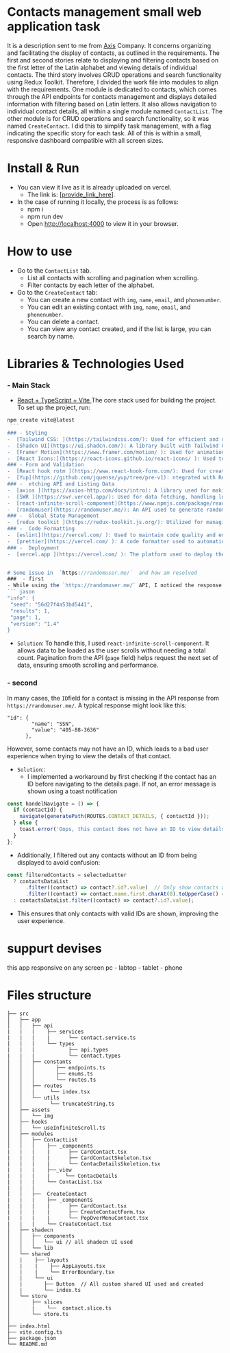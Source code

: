 # Contacts management small web application task
It is a description sent to me from [Axis](https://axisapp.com/) Company. It concerns organizing and facilitating the display of contacts, as outlined in the requirements. The first and second stories relate to displaying and filtering contacts based on the first letter of the Latin alphabet and viewing details of individual contacts.
The third story involves CRUD operations and search functionality using Redux Toolkit. Therefore, I divided the work file into modules to align with the requirements.
One module is dedicated to contacts, which comes through the API endpoints for contacts management and displays detailed information with filtering based on Latin letters. It also allows navigation to individual contact details, all within a single module named `ContactList`.
The other module is for CRUD operations and search functionality, so it was named `CreateContact`. I did this to simplify task management, with a flag indicating the specific story for each task. All of this is within a small, responsive dashboard compatible with all screen sizes.


# Install & Run
  - You can view it live as it is already uploaded on vercel.
     - The link is: [[provide_link_here](https://contacts-management-client-web.vercel.app/)].
  - In the case of running it locally, the process is as follows:
     - npm i
     - npm run dev 
     - Open [http://localhost:4000](http://localhost:4000) to view it in your browser.


 # How to use
   - Go to the `ContactList` tab.
     - List all contacts with scrolling and pagination when scrolling.
     - Filter contacts by each letter of the alphabet.
   - Go to the `CreateContact` tab:
     - You can create a new contact with `img`, `name`, `email`, and `phonenumber`.
     - You can edit an existing contact with `img`, `name`, `email`, and `phonenumber`.
     - You can delete a contact.
     - You can view any contact created, and if the list is large, you can search by name.


# Libraries & Technologies Used
 ### - Main Stack
 -  [React + TypeScript + Vite ](https://vitejs.dev/guide/) The core stack used for building the project. To set up the project, run:
   ```js 
  npm create vite@latest
    ```
 ### - Styling 
 -  [Tailwind CSS: ](https://tailwindcss.com/): Used for efficient and responsive styling.
 -  [Shadcn UI](https://ui.shadcn.com/): A library built with Tailwind CSS, used for creating the main UI components.
 -  [Framer Motion](https://www.framer.com/motion/ ): Used for animations and enhancing front-end interactivity.
 -  [React Icons:](https://react-icons.github.io/react-icons/ ): Used to integrate icons throughout the front-end.
 ### - Form and Validation
 -  [React hook rotm ](https://www.react-hook-form.com/): Used for creating and managing the contact form, as well as handling form edits.
 -  [Yup](https://github.com/jquense/yup/tree/pre-v1): ntegrated with React Hook Form to provide schema-based validation for the forms.
  ### -  etching API and Listing Data
 -  [axios ](https://axios-http.com/docs/intro): A library used for making HTTP requests to fetch contact data.
 -  [SWR ](https://swr.vercel.app/): Used for data fetching, handling loading states, errors, and caching API calls with a unique key for each request.
 -  [react-infinite-scroll-component](https://www.npmjs.com/package/react-infinite-scroll-component): Helps with implementing pagination while scrolling through the contact list.
 -  [randomuser](https://randomuser.me/): An API used to generate random contact data for the application.
  ### -  Global State Management
 -  [redux toolkit ](https://redux-toolkit.js.org/): Utilized for managing CRUD operations in Story 3 of the task.
  ### -  Code Formatting
 -  [eslint](https://vercel.com/ ): Used to maintain code quality and ensure consistent formatting across the project.
 -  [prettier](https://vercel.com/ ): A code formatter used to automatically clean up and style the code.
 ### -  Deployment
 -  [vercel.app ](https://vercel.com/ ): The platform used to deploy the project live on the web.


# Some issue in  `https://randomuser.me/`  and how am resolved 
###  - first 
- While using the `https://randomuser.me/` API, I noticed the response lacked a total count of available data, which made implementing infinite scroll difficult. The `info` section of the response looked like this:
``` jason
 "info": {
    "seed": "56d27f4a53bd5441",
    "results": 1,
    "page": 1,
    "version": "1.4"
  }
```
- `Solution`:
To handle this, I used `react-infinite-scroll-component`. It allows data to be loaded as the user scrolls without needing a total count. Pagination from the API (`page` field) helps request the next set of data, ensuring smooth scrolling and performance.
###  - second 
In many cases, the `ID`field for a contact is missing in the API response from` https://randomuser.me/`. A typical response might look like this:
``` jason
"id": {
        "name": "SSN",
        "value": "405-88-3636"
      }, 
```
However, some contacts may not have an ID, which leads to a bad user experience when trying to view the details of that contact.

- `Solution`::
  - I implemented a workaround by first checking if the contact has an ID before navigating to the details page. If not, an error message is shown using a toast notification
``` js
const handelNavigate = () => {
  if (contactId) {
    navigate(generatePath(ROUTES.CONTACT_DETAILS, { contactId }));
  } else {
    toast.error('Oops, this contact does not have an ID to view details. Please try another contact.');
  }
};
```
  - Additionally, I filtered out any contacts without an ID from being displayed to avoid confusion:

``` js
const filteredContacts = selectedLetter
  ? contactsDataList
      .filter((contact) => contact?.id?.value)  // Only show contacts with an ID
      .filter((contact) => contact.name.first.charAt(0).toUpperCase() === selectedLetter)
  : contactsDataList.filter((contact) => contact?.id?.value);
```
  - This ensures that only contacts with valid IDs are shown, improving the user experience.


# suppurt devises 
this app responsive on any screen pc - labtop - tablet  - phone


# Files structure
```
├── src
│   ├── app
│   │   ├── api
|   |   |    ├── services
|   |   |    |      └── contact.service.ts
|   |   |    └── types
|   |   |           ├── api.types
|   |   |           └── contact.types
│   │   ├── constants
│   │   │       ├── endpoints.ts
│   │   │       ├── enums.ts
│   │   │       └── routes.ts
│   │   ├── routes
│   │   |     └── index.tsx
│   │   └── utils
│   │         └── truncateString.ts
│   ├── assets
│   │   └── img
│   ├── hooks
│   │   └── useInfiniteScroll.ts
│   ├── modules
│   │   ├── ContactList
│   │   │    ├── _components
|   |   |    |      ├── CardContact.tsx
|   |   |    |      ├── CardContactSkeleton.tsx
|   |   |    |      └── ContacDetailsSkeletion.tsx
|   |   |    ├──_view
|   |   |    |     └── ContacDetails
|   |   |    └── ContacList.tsx
|   |   |     
│   │   ├──  CreateContact
|   |   |    ├── _components
|   |   |    |      ├── CardContact.tsx
|   |   |    |      ├── CreateContactForm.tsx
|   |   |    |      └── PopOverMenuContact.tsx
|   |   |    └── CreateContact.tsx
│   ├── shadecn
│   │   ├── components
│   │   │   └── ui // all shadecn UI used
│   │   └── lib
│   └── shared
│   |    ├── layouts
│   |    |    ├── AppLayouts.tsx
│   |    |    └── ErrorBoundary.tsx  
│   |    └── ui
│   |       ├── Button  // All custom shared UI used and created
│   |       └── index.ts
│   └── store
│       ├── slices
│       |    └──  contact.slice.ts
│       └── store.ts
│
├── index.html
├── vite.config.ts
├── package.json
└── README.md
